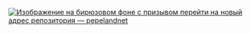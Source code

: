 [![Изображение на бирюзовом фоне с призывом перейти на новый адрес репозитория — pepelandnet](https://user-images.githubusercontent.com/36849286/134745182-578758d8-9e14-418f-8508-dba2508db0e1.png)](https://github.com/pepelandnet)

